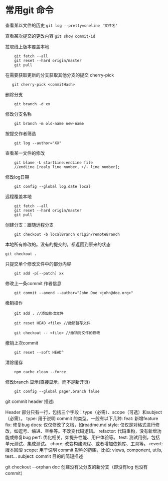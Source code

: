 # 常用git 命令


查看某以文件的历史
```git log --pretty=oneline '文件名'```

查看某次提交的更改内容
```git show commit-id ```

拉取线上版本覆盖本地
```git
    git fetch --all
    git reset --hard origin/master
    git pull
```

在需要获取更新的分支获取其他分支的提交
cherry-pick
```git
   git cherry-pick <commitHash>
```

删除分支
```git 
    git branch -d xx
```

修改分支名称
```git
    git branch -m old-name new-name
```

按提交作者筛选
```git
    git log --author="XX"
```

查看某一文件的修改
```git
    git blame -L startLine:endLine file
    //endLine [realy line number, +/- line number];
```

修改log日期
```git
    git config --global log.date local
```

远程覆盖本地
```git
    git fetch --all
    git reset --hard origin/master 
    git pull 
```

创建分支：跟随远程分支
```git
    git checkout -b localBranch origin/remoteBranch
```
本地所有修改的。没有的提交的，都返回到原来的状态
```git
git checkout . 
```

只提交单个修改文件中的部分内容
```git
    git add -p[--patch] xx
```

修改上一条commit 作者信息
```git
    git commit --amend --author="John Doe <john@doe.org>"
```


撤销操作
```git
    git add . //添加修改文件
    
    git reset HEAD <file> //撤销暂存文件
    
    git checkout -- <file> //撤销对文件的修改
```

撤销上次commit 
```git
    git reset --soft HEAD^
```
清除缓存
```git
    npm cache clean --force
```

修改branch 显示(直接显示，而不是新开页)
```git
    git config --global pager.branch false
```

git commit header 描述:

Header 部分只有一行，包括三个字段：type（必需）、scope（可选）和subject（必需）。
    type: 用于说明 commit 的类型。一般有以下几种:
        feat: 新增feature
        fix: 修复bug
        docs: 仅仅修改了文档，如readme.md
        style: 仅仅是对格式进行修改，如逗号、缩进、空格等。不改变代码逻辑。
        refactor: 代码重构，没有新增功能或修复bug
        perf: 优化相关，如提升性能、用户体验等。
        test: 测试用例，包括单元测试、集成测试。
        chore: 改变构建流程、或者增加依赖库、工具等。
        revert: 版本回滚
    scope: 用于说明 commit 影响的范围，比如: views, component, utils, test...
    subject: commit 目的的简短描述
    
    
git checkout --orphan doc  创建没有父分支的新分支（即没有log 也没有commit）